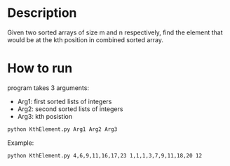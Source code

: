 # Description

Given two sorted arrays of size m and n respectively, find the element that would be at the kth position in combined sorted array.

# How to run

program takes 3 arguments:

- Arg1: first sorted lists of integers
- Arg2: second sorted lists of integers
- Arg3: kth posistion

```bash
python KthElement.py Arg1 Arg2 Arg3
```

Example:

```bash
python KthElement.py 4,6,9,11,16,17,23 1,1,1,3,7,9,11,18,20 12
```
